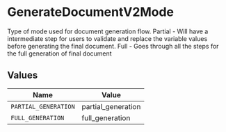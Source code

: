 # GenerateDocumentV2Mode

Type of mode used for document generation flow.
Partial - Will have a intermediate step for users to validate and replace the variable values before generating the final document.
Full - Goes through all the steps for the full generation of final document



## Values

| Name                 | Value                |
| -------------------- | -------------------- |
| `PARTIAL_GENERATION` | partial_generation   |
| `FULL_GENERATION`    | full_generation      |